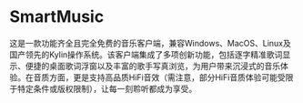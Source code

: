 # SmartMusic
这是一款功能齐全且完全免费的音乐客户端，兼容Windows、MacOS、Linux及国产领先的Kylin操作系统。该客户端集成了多项创新功能，包括逐字精准歌词显示、便捷的桌面歌词浮窗以及丰富的歌手写真浏览，为用户带来沉浸式的音乐体验。在音质方面，更是支持高品质HiFi音效（需注意，部分HiFi音质体验可能受限于特定条件或版权限制），让每一刻聆听都成为享受。
